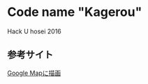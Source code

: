 # Code name "Kagerou"
 Hack U hosei 2016

## 参考サイト
[Google Mapに描画](https://developers.google.com/maps/documentation/android-api/shapes)

